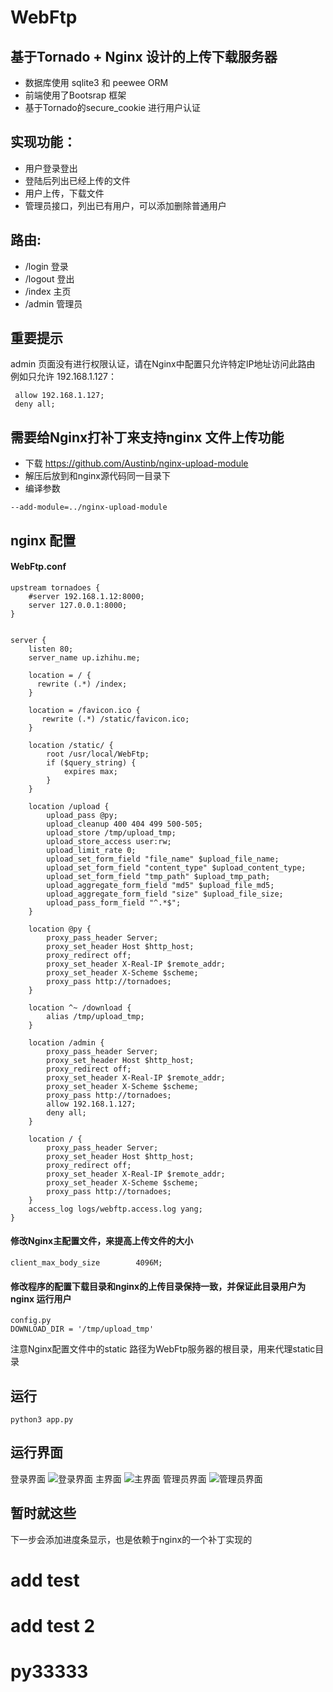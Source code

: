 # WebFtp
## 基于Tornado + Nginx 设计的上传下载服务器
* 数据库使用 sqlite3 和 peewee ORM
* 前端使用了Bootsrap 框架
* 基于Tornado的secure_cookie 进行用户认证
## 实现功能：
* 用户登录登出
* 登陆后列出已经上传的文件
* 用户上传，下载文件
* 管理员接口，列出已有用户，可以添加删除普通用户
## 路由:
* /login 登录
* /logout 登出
* /index 主页
* /admin 管理员

## 重要提示
admin 页面没有进行权限认证，请在Nginx中配置只允许特定IP地址访问此路由
例如只允许 192.168.1.127：
```
 allow 192.168.1.127;
 deny all;
```

## 需要给Nginx打补丁来支持nginx 文件上传功能
* 下载 https://github.com/Austinb/nginx-upload-module
* 解压后放到和nginx源代码同一目录下
* 编译参数
```
--add-module=../nginx-upload-module
```

## nginx 配置
#### WebFtp.conf
```
upstream tornadoes {
    #server 192.168.1.12:8000;
    server 127.0.0.1:8000;
}


server {
    listen 80;
    server_name up.izhihu.me;
    
    location = / {
      rewrite (.*) /index;
    }   
   
    location = /favicon.ico {
       rewrite (.*) /static/favicon.ico;
    }

    location /static/ {
        root /usr/local/WebFtp;
        if ($query_string) {
            expires max;
        }
    }

    location /upload {
        upload_pass @py;
        upload_cleanup 400 404 499 500-505;
        upload_store /tmp/upload_tmp;
        upload_store_access user:rw;
        upload_limit_rate 0;
        upload_set_form_field "file_name" $upload_file_name;
        upload_set_form_field "content_type" $upload_content_type;
        upload_set_form_field "tmp_path" $upload_tmp_path;
        upload_aggregate_form_field "md5" $upload_file_md5;
        upload_aggregate_form_field "size" $upload_file_size;
        upload_pass_form_field "^.*$";
    }
    
    location @py {
        proxy_pass_header Server;
        proxy_set_header Host $http_host;
        proxy_redirect off;
        proxy_set_header X-Real-IP $remote_addr;
        proxy_set_header X-Scheme $scheme;
        proxy_pass http://tornadoes;
    }
   
    location ^~ /download {
        alias /tmp/upload_tmp;
    }
    
    location /admin {
        proxy_pass_header Server;
        proxy_set_header Host $http_host;
        proxy_redirect off;
        proxy_set_header X-Real-IP $remote_addr;
        proxy_set_header X-Scheme $scheme;
        proxy_pass http://tornadoes;
        allow 192.168.1.127;
        deny all;
    }

    location / {
        proxy_pass_header Server;
        proxy_set_header Host $http_host;
        proxy_redirect off;
        proxy_set_header X-Real-IP $remote_addr;
        proxy_set_header X-Scheme $scheme;
        proxy_pass http://tornadoes;
    }
    access_log logs/webftp.access.log yang;
}
```
#### 修改Nginx主配置文件，来提高上传文件的大小
```
client_max_body_size        4096M;
```
#### 修改程序的配置下载目录和nginx的上传目录保持一致，并保证此目录用户为 nginx 运行用户
```
config.py
DOWNLOAD_DIR = '/tmp/upload_tmp'
```
注意Nginx配置文件中的static 路径为WebFtp服务器的根目录，用来代理static目录

## 运行
```python3 app.py```
## 运行界面
登录界面
![登录界面](https://github.com/lgphone/WebFtp/blob/master/doc/pic/login.png)
主界面
![主界面](https://github.com/lgphone/WebFtp/blob/master/doc/pic/index.png)
管理员界面
![管理员界面](https://github.com/lgphone/WebFtp/blob/master/doc/pic/admin.png)

## 暂时就这些
下一步会添加进度条显示，也是依赖于nginx的一个补丁实现的
# add test
# add test 2
# py33333
